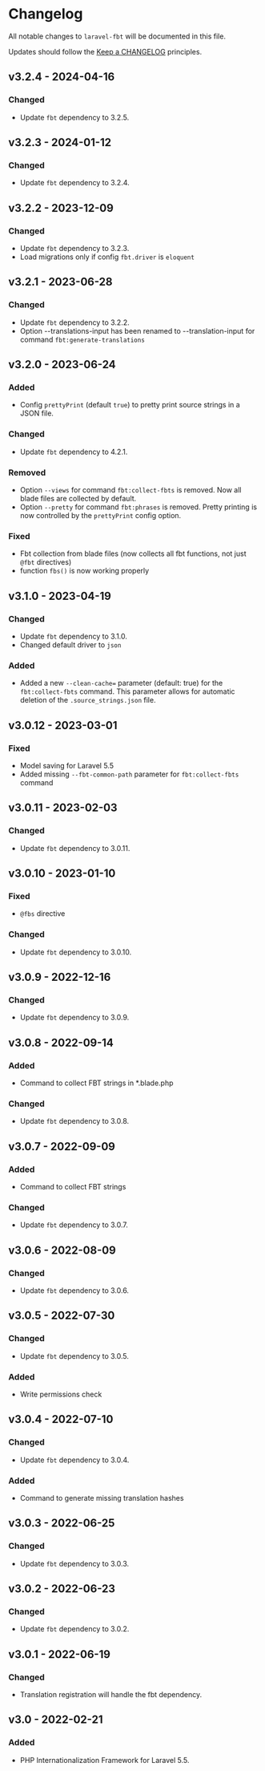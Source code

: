 # Changelog

All notable changes to `laravel-fbt` will be documented in this file.

Updates should follow the [Keep a CHANGELOG](http://keepachangelog.com/) principles.

## v3.2.4 - 2024-04-16
### Changed
- Update `fbt` dependency to 3.2.5.

## v3.2.3 - 2024-01-12
### Changed
- Update `fbt` dependency to 3.2.4.

## v3.2.2 - 2023-12-09
### Changed
- Update `fbt` dependency to 3.2.3.
- Load migrations only if config `fbt.driver` is `eloquent`

## v3.2.1 - 2023-06-28
### Changed
- Update `fbt` dependency to 3.2.2.
- Option --translations-input has been renamed to --translation-input for command `fbt:generate-translations`

## v3.2.0 - 2023-06-24
### Added
- Config `prettyPrint` (default `true`) to pretty print source strings in a JSON file.

### Changed
- Update `fbt` dependency to 4.2.1.

### Removed
- Option `--views` for command `fbt:collect-fbts` is removed. Now all blade files are collected by default.
- Option `--pretty` for command `fbt:phrases` is removed. Pretty printing is now controlled by the `prettyPrint` config option.

### Fixed
- Fbt collection from blade files (now collects all fbt functions, not just `@fbt` directives)
- function `fbs()` is now working properly

## v3.1.0 - 2023-04-19
### Changed
- Update `fbt` dependency to 3.1.0.
- Changed default driver to `json`

### Added
- Added a new `--clean-cache=` parameter (default: true) for the `fbt:collect-fbts` command. This parameter allows for automatic deletion of the `.source_strings.json` file.

## v3.0.12 - 2023-03-01

### Fixed
- Model saving for Laravel 5.5
- Added missing `--fbt-common-path` parameter for `fbt:collect-fbts` command

## v3.0.11 - 2023-02-03

### Changed
- Update `fbt` dependency to 3.0.11.

## v3.0.10 - 2023-01-10

### Fixed
- `@fbs` directive

### Changed
- Update `fbt` dependency to 3.0.10.

## v3.0.9 - 2022-12-16

### Changed
- Update `fbt` dependency to 3.0.9.

## v3.0.8 - 2022-09-14

### Added
- Command to collect FBT strings in \*.blade.php

### Changed
- Update `fbt` dependency to 3.0.8.

## v3.0.7 - 2022-09-09

### Added
- Command to collect FBT strings

### Changed
- Update `fbt` dependency to 3.0.7.

## v3.0.6 - 2022-08-09

### Changed
- Update `fbt` dependency to 3.0.6.

## v3.0.5 - 2022-07-30

### Changed
- Update `fbt` dependency to 3.0.5.

### Added
- Write permissions check

## v3.0.4 - 2022-07-10

### Changed
- Update `fbt` dependency to 3.0.4.

### Added
- Command to generate missing translation hashes

## v3.0.3 - 2022-06-25

### Changed
- Update `fbt` dependency to 3.0.3.

## v3.0.2 - 2022-06-23

### Changed
- Update `fbt` dependency to 3.0.2.

## v3.0.1 - 2022-06-19

### Changed
- Translation registration will handle the fbt dependency.

## v3.0 - 2022-02-21

### Added
- PHP Internationalization Framework for Laravel 5.5.
